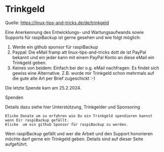 # Trinkgeld

Quelle: https://linux-tips-and-tricks.de/de/trinkgeld

Eine Anerkennung des Entwicklungs- und Wartungsaufwands sowie Supports für raspiBackup ist gerne gesehen und wie folgt möglich:

1) Werde ein github sponsor für raspiBackup
2) Paypal: Die eMail framp att linux-tips-and-tricks dott de ist PayPal bekannt und ein jeder kann mit einem PayPal Konto an diese eMail ein Trinkgeld geben.
3) Keines von beidem: Einfach bei der o.g. eMail nachfragen. Es findet sich gewiss eine Alternative. Z.B. wurde mir Trinkgeld schon mehrmals auf die gute alte Art per Brief zugeschickt :-)


Die letzte Spende kam am 25.2.2024.


Spenden

Details dazu siehe hier
Unterstützung, Trinkgelder und Sponsoring

    Klicke Donate um zu erfahren wie Du ein Trinkgeld spendieren kannst wenn Dir raspiBackup gefällt.
    Klicke  um ein github Sponsor für raspiBackup zu werden.

Wem raspiBackup gefällt und wer die Arbeit und den Support honorieren möchte
darf gerne ein Trinkgeld geben. Details sind auf dieser Seite aufgeführt.


